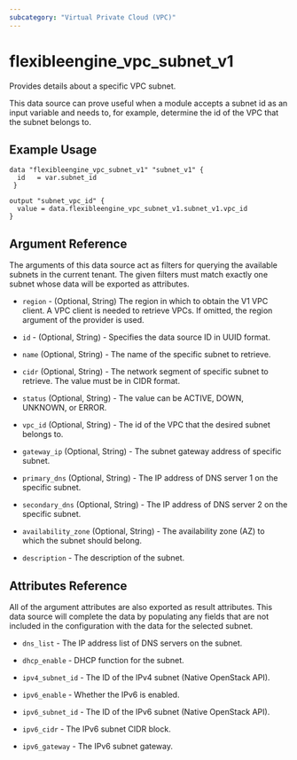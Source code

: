 ```yaml
---
subcategory: "Virtual Private Cloud (VPC)"
---
```


# flexibleengine_vpc_subnet_v1

Provides details about a specific VPC subnet.

This data source can prove useful when a module accepts a subnet id as
an input variable and needs to, for example, determine the id of the
VPC that the subnet belongs to.

## Example Usage

```hcl
data "flexibleengine_vpc_subnet_v1" "subnet_v1" {
  id   = var.subnet_id
 }

output "subnet_vpc_id" {
  value = data.flexibleengine_vpc_subnet_v1.subnet_v1.vpc_id
}
```

## Argument Reference

The arguments of this data source act as filters for querying the available
subnets in the current tenant. The given filters must match exactly one
subnet whose data will be exported as attributes.

* `region` - (Optional, String) The region in which to obtain the V1 VPC client. A VPC client is needed to retrieve VPCs.
  If omitted, the region argument of the provider is used.

* `id` - (Optional, String) - Specifies the data source ID in UUID format.

* `name` (Optional, String) - The name of the specific subnet to retrieve.

* `cidr` (Optional, String) - The network segment of specific subnet to retrieve. The value must be in CIDR format.

* `status` (Optional, String) - The value can be ACTIVE, DOWN, UNKNOWN, or ERROR.

* `vpc_id` (Optional, String) - The id of the VPC that the desired subnet belongs to.

* `gateway_ip` (Optional, String) - The subnet gateway address of specific subnet.

* `primary_dns` (Optional, String) - The IP address of DNS server 1 on the specific subnet.

* `secondary_dns` (Optional, String) - The IP address of DNS server 2 on the specific subnet.

* `availability_zone` (Optional, String) - The availability zone (AZ) to which the subnet should belong.

* `description` - The description of the subnet.

## **Attributes Reference**

All of the argument attributes are also exported as
result attributes. This data source will complete the data by populating
any fields that are not included in the configuration with the data for
the selected subnet.

* `dns_list` - The IP address list of DNS servers on the subnet.

* `dhcp_enable` - DHCP function for the subnet.

* `ipv4_subnet_id` - The ID of the IPv4 subnet (Native OpenStack API).

* `ipv6_enable` - Whether the IPv6 is enabled.

* `ipv6_subnet_id` - The ID of the IPv6 subnet (Native OpenStack API).

* `ipv6_cidr` - The IPv6 subnet CIDR block.

* `ipv6_gateway` - The IPv6 subnet gateway.
